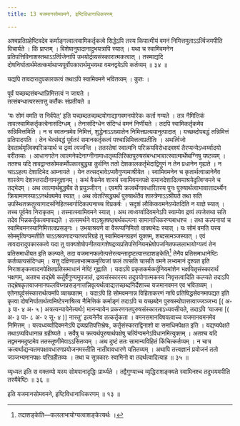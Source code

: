 ```yaml
---
title: 13 यजमानसोमवमने, इष्टिविधानाधिकरणम्

---
```

अश्वप्रतिग्रहेष्टिवदेव कर्माङ्गत्वात्स्वामिकर्तृकत्वे सिद्धेऽपि तस्य किपात्मीयं वमनं निमित्तमुताऽऽर्त्विजमपीति विचार्यते । किं प्राप्तम् । विशेषानुपादानादुभयत्रापि स्यात् । यथा च स्वामिवमनेन प्रतिपत्तिविनाशस्तथाऽऽर्त्विजेनापि उभयोर्द्रव्यसंस्कारात्मकत्वात् । तस्माद्यदि दोषनिर्घातार्थमेतत्कर्माथाप्यपूर्वोपकारार्थमुभयथा वमनद्वयेऽपि कर्तव्यम् ॥ ३४ ॥

यद्यपि तावदारादुपकारकत्वं तथाऽपि स्वामिवमने भवितव्यम् । कुतः ।

पूर्वं यच्छब्दसंबन्धान्निमित्तत्वं न जायते ।  
तत्संबन्धात्परस्तात्तु कर्तैकः संप्रतीयते ॥  


‘यः सोमं वमति स निर्वपेत्’ इति यच्छब्दतच्छब्दयोगाद्यागवमनयोरेकः कर्ता गम्यते । तत्र नैमित्तिकं तावत्स्वामिकर्तृकत्वेनासंदिग्धम् । तेनासंदिग्धेन संदिग्धं वमनं निर्णीयते । तदपि स्वामिकर्तृकमेव सन्निमित्तमिति । न च स्वतन्त्रमेव निमित्तं, शुद्धेनाऽऽख्यातेन निमित्तप्रत्ययानुत्पादात् । यच्छब्दोपबद्धं तन्निमित्तं प्रतिपादयति । तेन चेत्संबद्धं पूर्वतरं समानकर्तृकत्वं पश्चान्निमित्तत्वप्रतीतिः । अथर्त्विजो देवतार्थमृत्विक्परिक्रयार्थ च द्रव्यं त्यजन्ति । ततस्तेषां स्वात्मनि परिक्रयविरोधादवश्यं तैरप्यन्येऽध्वर्य्वादयो वरीतव्याः । आधानगतेन त्वात्मनेपदेनाग्नीनामाधातृव्यतिरिक्तपुरुषसंबन्धाभावात्स्वात्मार्थेष्वग्निषु यष्टव्यम् । ततश्च यदि तावद्वान्तसोमकर्मोपकारबुद्ध्या कुर्वन्ति ततो देशकालकर्तृभेदाद्विगुणं न तेन प्रधानेन गृह्यते । न चाऽऽहत्य देशादिभेद आम्नायते । येन तत्सद्भावेऽप्यवैगुण्यमाश्रीयेत । स्वामिवमनेन च कृतार्थत्वान्नानेनैव शास्त्रेण देशान्तरादीनामनुज्ञानम् । कथं वैकमेव शास्त्रं स्वामिवमनपक्षे समानदेशादित्वमाश्रयेदृत्विग्वमने च तद्भेदम् । अथ त्वात्मार्थबुद्ध्यैव ते प्रयुञ्जीरन् । एवमपि क्रत्वर्थेनावधारितस्य पुनः पुरुषार्थत्वाभावात्तादर्थ्येन क्रियामाणस्याऽऽनर्थक्यमेव स्यात् । अथ त्वेतत्सिद्ध्यर्थं पुरुषार्थतैव शास्त्रेणाऽऽश्रीयते तथा सति उपस्थितक्रतुत्यागादसंनिहितस्वर्गादिकल्पनाच्च विप्रकर्षः । सदृशं लौकिकवमनेऽप्येतदिति न याज्ञे स्यात् । तच्च पूर्वमेव निराकृतम् । तस्मात्स्वामिवमने स्यात् । अथ त्वध्वर्य्वादिवमनेऽपि स्वाम्येव द्रव्यं त्यजेत्तथा सति तदेव भिन्नकर्तृकत्वमापद्यते । तत्समर्थने वाऽश्रुतषष्ठ्यर्थकल्पना सामानाधिकरण्यबाधश्च । तथा कल्पनायां च स्वामिवमनस्यानिमित्तत्वप्रसङ्गः । उभयाश्रयणे वा वैरूप्यनिमित्तो वाक्यभेदः स्यात् । यः सोमं वमति यस्य सोममृत्विग्वमतीति चाऽऽश्रयणादन्यतरपरिग्रहे तु स्वामिवमनग्रहणं युक्तम्, शब्दसामञ्जस्यात् । एवं तावदारादुपकारकत्वे यदा तु वाक्यशेषोपनीतयागशेषद्रव्यप्रतिपत्तिनियमभ्रेषोपजनितफललाभायोग्यत्वं तेन प्रतिसमाधीयत इति कल्प्यते, तदा यजमानफलोत्पत्तेरत्यन्तादृष्टत्वात्तदाशङ्केति[^1] तेनैव प्रतिसमाधानेष्टिः कर्तव्यत्यसंदिग्धम् । यत्तु दक्षिणालाभात्मकमृत्विजां फलं तत्सति चासति वमने लभ्यमानं दृश्यत इति निराशङ्कत्वादनपेक्षितप्रतिसमाधानं नेष्टिं गृह्णाति । यदाऽपि प्रकृतकर्मकर्तृनियमांशेन भक्षयितृसंस्कारार्थं भक्षणम्, अतश्च तद्भ्रेषे कर्तुर्वैगुण्यमुपजातं, द्रव्यसंस्कारस्य तदुपयोगात्मकस्य निवृत्तत्वादिति कल्प्यते तदाऽपि तद्भ्रेषकृतयाजमानफलविघ्नप्रसङ्गात्तन्निवृत्यर्थत्वाद्यत्तच्छब्दनिर्देशाच्च यजमानवमन एव भवितव्यम् । एतेनापूर्वसंस्कारार्थत्वमपि व्याख्यातम् । यदाऽपि हि सोमवमनान्न विहिताकरणं नापि प्रतिषिद्धसेवनमापद्यत इति कृत्वा दोषनिर्घातार्थत्वमिष्टेरनाश्रित्य नैमित्तिकं कर्माङ्गं तदाऽपि च यच्छब्देन पुरुषस्योपात्तत्वाज्जञ्जभ्य \[( अ॰ ३ पा॰ ४ अ॰ ५ ) अत्रत्यन्यायेनेत्यर्थः\] मानन्यायेन प्रकरणगतपुरुषसंस्कारताऽध्यवसीयते, तदाऽपि ‘याजमा \[( अ॰ ३ पा॰ ८ अ॰ २ सू॰ ४ )\] नास्तु’ इत्यनेनैव तत्कर्तृकता । वमनसमानविषयत्वाच्च यजमानवमनमेव निमित्तम् । यत्त्वध्वर्य्वादिवमनेऽपि द्रव्यप्रतिपत्तिभ्रेषः, कर्तृसंस्काराद्विनाशो वा समाधिमपेक्षत इति । यद्यप्यपेक्षते तथाऽप्यविधानान्न ग्रहीष्यते । सर्वेषु च क्रत्वर्थपुरुषार्थपक्षेषु चर्त्विग्वमनेऽविधानमित्युक्तम् । अतश्च यदि तद्वमनमदुष्टमेव ततस्तूष्णीमेवाऽऽसितव्यम् । अथ दुष्टं ततः सामान्यविहितं किंचित्कर्तव्यम् । न चात्र क्रत्वर्थाद्यन्यतमपक्षावधारणप्रयोजनमस्तीति नातीवावधारणे यतितव्यम् । अथापि तत्त्वज्ञानं प्रयोजनं ततो जञ्जभ्यमानपक्षः परिग्रहीतव्यः । तथा च सूत्रकारः स्वामिनो वा तदर्थत्वादित्याह ॥ ३५ ॥

[^1]: तदाशङ्केति—फललाभायोग्यत्वाशङ्केत्यर्थः ।


व्यृध्यत इति स वक्तव्यो यस्य सोमपानादृद्धिः प्रार्थ्यते । तद्वैगुण्याच्च व्यृद्धिराशङ्क्यते स्वामिनश्च तदुभयमपीति तस्यैवेष्टिः ॥ ३६ ॥

इति यजमानसोमवमने, इष्टिविधानाधिकरणम् ॥ १३ ॥